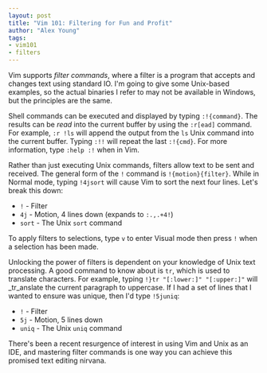 ```yaml
---
layout: post
title: "Vim 101: Filtering for Fun and Profit"
author: "Alex Young"
tags:
- vim101
- filters
---
```


Vim supports _filter commands_, where a filter is a program that accepts and changes text using standard IO.  I'm going to give some Unix-based examples, so the actual binaries I refer to may not be available in Windows, but the principles are the same.

Shell commands can be executed and displayed by typing `:!{command}`.  The results can be _read_ into the current buffer by using the `:r[ead]` command.  For example, `:r !ls` will append the output from the `ls` Unix command into the current buffer.   Typing `:!!` will repeat the last `:!{cmd}`.  For more information, type `:help :!` when in Vim.

Rather than just executing Unix commands, filters allow text to be sent and received.  The general form of the `!` command is `!{motion}{filter}`.  While in Normal mode, typing `!4jsort` will cause Vim to sort the next four lines.  Let's break this down:

* `!` - Filter
* `4j` - Motion, 4 lines down (expands to `:.,.+4!`)
* `sort` - The Unix `sort` command

To apply filters to selections, type `v` to enter Visual mode then press `!` when a selection has been made.

Unlocking the power of filters is dependent on your knowledge of Unix text processing.  A good command to know about is `tr`, which is used to translate characters.  For example, typing `!}tr "[:lower:]" "[:upper:]"` will _tr_anslate the current paragraph to uppercase.
If I had a set of lines that I wanted to ensure was unique, then I'd type `!5juniq`:

* `!` - Filter
* `5j` - Motion, 5 lines down
* `uniq` - The Unix `uniq` command

There's been a recent resurgence of interest in using Vim and Unix as an IDE, and mastering filter commands is one way you can achieve this promised text editing nirvana.
